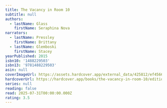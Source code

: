```yaml
---
title: The Vacancy in Room 10
subtitle: null
authors:
  - lastName: Glass
    firstName: Seraphina Nova
narrators:
  - lastName: Pressley
    firstName: Brittany
  - lastName: Glemboski
    firstName: Stacey
yearPublished: 2015
isbn10: '1488229503'
isbn13: '9781488229503'
asin: null
coverImageUrl: https://assets.hardcover.app/external_data/425812/ef45668b359816dab71a2176536855ccae6d81dc.jpeg
hardcoverUrl: https://hardcover.app/books/the-vacancy-in-room-10/editions/32031498
series: null
reading: false
read: 2025-07-31T00:00:00.000Z
rating: 3.5
---
```

